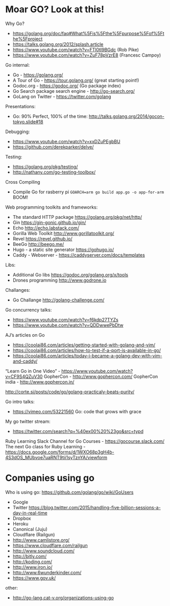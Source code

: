 # Moar GO? Look at this!

Why Go?
- https://golang.org/doc/faq#What%5Fis%5Fthe%5Fpurpose%5Fof%5Fthe%5Fproject
- https://talks.golang.org/2012/splash.article
- https://www.youtube.com/watch?v=FTl0tl9BGdc (Rob Pike)
- https://www.youtube.com/watch?v=ZuF78pVzrE8 (Francesc Campoy)

Go internal:

- Go - https://golang.org/
- A Tour of Go - https://tour.golang.org/ (great starting point!)
- Godoc.org - https://godoc.org/ (Go package index)
- Go Search package search engine - http://go-search.org/
- GoLang on Twitter - https://twitter.com/golang

Presentations:

- Go: 90% Perfect, 100% of the time: http://talks.golang.org/2014/gocon-tokyo.slide#18

Debugging:
- https://www.youtube.com/watch?v=xxDZuPEgbBU
- https://github.com/derekparker/delve/

Testing:
- https://golang.org/pkg/testing/
- http://nathany.com/go-testing-toolbox/

Cross Compiling

- Compile Go for rasberry pi
  `GOARCH=arm go build app.go -o app-for-arm ` BOOM!

Web programming toolkits and frameworks:
- The standard HTTP package https://golang.org/pkg/net/http/
- Gin https://gin-gonic.github.io/gin/
- Echo http://echo.labstack.com/
- Gorilla Web Toolkit http://www.gorillatoolkit.org/
- Revel https://revel.github.io/
- BeeGo http://beego.me/
- Hugo - a static site generator https://gohugo.io/
- Caddy - Webserver - https://caddyserver.com/docs/templates

Libs:

- Additional Go libs https://godoc.org/golang.org/x/tools
- Drones programming http://www.godrone.io

Challanges:

- Go Challange http://golang-challenge.com/

Go concurrency talks:
- https://www.youtube.com/watch?v=f6kdp27TYZs
- https://www.youtube.com/watch?v=QDDwwePbDtw

AJ’s articles on Go
- https://coolaj86.com/articles/getting-started-with-golang-and-vim/
- https://coolaj86.com/articles/how-to-test-if-a-port-is-available-in-go/
- https://coolaj86.com/articles/today-i-became-a-golang-dev-with-vim-and-caddy/

“Learn Go in One Video” - https://www.youtube.com/watch?v=CF9S4QZuV30
GopherCon - http://www.gophercon.com/
GopherCon india - http://www.gophercon.in/

http://corte.si/posts/code/go/golang-practicaly-beats-purity/

Go intro talks:
- https://vimeo.com/53221560 Go: code that grows with grace

My go twitter stream:
- https://twitter.com/search?q=%40ex00%20%23go&src=typd


Ruby Learning Slack Channel for Go Courses - https://gocourse.slack.com/
The next Go class for Ruby Learning - https://docs.google.com/forms/d/1WXO68p3gH4b-4S3dOS_MUbvoe7uaRNT9tii1syTznYA/viewform

# Companies using go

Who is using go:
https://github.com/golang/go/wiki/GoUsers

- Google
- Twitter https://blog.twitter.com/2015/handling-five-billion-sessions-a-day-in-real-time
- Dropbox
- Heroku
- Canonical (Juju)
- Cloudflare (Railgun)
- http://www.camlistore.org/
- https://www.cloudflare.com/railgun
- http://www.soundcloud.com/
- http://bitly.com/
- http://koding.com/
- http://www.iron.io/
- http://www.6wunderkinder.com/
- https://www.gov.uk/

other:
- http://go-lang.cat-v.org/organizations-using-go
